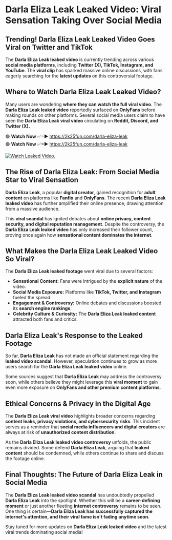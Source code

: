 # Darla Eliza Leak Leaked Video: Viral Sensation Taking Over Social Media

## **Trending! Darla Eliza Leak Leaked Video Goes Viral on Twitter and TikTok**
The **Darla Eliza Leak leaked video** is currently trending across various **social media platforms**, including **Twitter (X), TikTok, Instagram, and YouTube**. The **viral clip** has sparked massive online discussions, with fans eagerly searching for the **latest updates** on this controversial footage.

## **Where to Watch Darla Eliza Leak Leaked Video?**
Many users are wondering **where they can watch the full viral video**. The **Darla Eliza Leak leaked video** reportedly surfaced on **OnlyFans** before making rounds on other platforms. Several social media users claim to have seen the **Darla Eliza Leak viral video** circulating on **Reddit, Discord, and Twitter (X).**

🟢 **Watch Now** ✅=► https://2k25fun.com/darla-eliza-leak  
🟢 **Watch Now** ✅=► https://2k25fun.com/darla-eliza-leak  

[![Watch Leaked Video.](https://miro.medium.com/v2/resize:fit:828/format:webp/1*cilzJN44JGOrTw9NJCrNHA.gif "Watch Leaked Video")](https://2k25fun.com/darla-eliza-leak)

## **The Rise of Darla Eliza Leak: From Social Media Star to Viral Sensation**
**Darla Eliza Leak**, a popular **digital creator**, gained recognition for **adult content** on platforms like **Fanfix** and **OnlyFans**. The recent **Darla Eliza Leak leaked video** has further amplified their online presence, drawing attention from a massive audience.

This **viral scandal** has ignited debates about **online privacy, content security, and digital reputation management**. Despite the controversy, the **Darla Eliza Leak leaked video** has only increased their follower count, proving once again how **sensational content dominates the internet**.

## **What Makes the Darla Eliza Leak Leaked Video So Viral?**
The **Darla Eliza Leak leaked footage** went viral due to several factors:
- **Sensational Content:** Fans were intrigued by the **explicit nature** of the video.
- **Social Media Exposure:** Platforms like **TikTok, Twitter, and Instagram** fueled the spread.
- **Engagement & Controversy:** Online debates and discussions boosted its **search engine rankings**.
- **Celebrity Culture & Curiosity:** The **Darla Eliza Leak leaked content** attracted both fans and critics.

## **Darla Eliza Leak's Response to the Leaked Footage**
So far, **Darla Eliza Leak** has not made an official statement regarding the **leaked video scandal**. However, speculation continues to grow as more users search for the **Darla Eliza Leak leaked video** online.

Some sources suggest that **Darla Eliza Leak** may address the controversy soon, while others believe they might leverage this **viral moment** to gain even more exposure on **OnlyFans and other premium content platforms**.

## **Ethical Concerns & Privacy in the Digital Age**
The **Darla Eliza Leak viral video** highlights broader concerns regarding **content leaks, privacy violations, and cybersecurity risks**. This incident serves as a reminder that **social media influencers and digital creators** are always at risk of **unauthorized content distribution**.

As the **Darla Eliza Leak leaked video controversy** unfolds, the public remains divided. Some defend **Darla Eliza Leak**, arguing that **leaked content** should be condemned, while others continue to share and discuss the footage online.

## **Final Thoughts: The Future of Darla Eliza Leak in Social Media**
The **Darla Eliza Leak leaked video scandal** has undoubtedly propelled **Darla Eliza Leak** into the spotlight. Whether this will be a **career-defining moment** or just another fleeting **internet controversy** remains to be seen. One thing is certain—**Darla Eliza Leak has successfully captured the internet's attention, and their viral fame isn't fading anytime soon.**

Stay tuned for more updates on **Darla Eliza Leak leaked video** and the latest viral trends dominating social media!